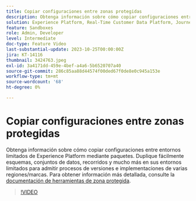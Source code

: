 ```yaml
---
title: Copiar configuraciones entre zonas protegidas
description: Obtenga información sobre cómo copiar configuraciones entre entornos limitados de Experience Platform mediante paquetes. Replicar fácilmente esquemas, conjuntos de datos, recorridos y mucho más en los entornos limitados.
solution: Experience Platform, Real-Time Customer Data Platform, Journey Optimizer
feature: Sandboxes
role: Admin, Developer
level: Intermediate
doc-type: Feature Video
last-substantial-update: 2023-10-25T00:00:00Z
jira: KT-14116
thumbnail: 3424763.jpeg
exl-id: 3a4171dd-459e-4bef-a4a6-5b6520707a40
source-git-commit: 286c85aa88d44574f00ded67f0de8e0c945a153e
workflow-type: tm+mt
source-wordcount: '68'
ht-degree: 0%

---
```


# Copiar configuraciones entre zonas protegidas

Obtenga información sobre cómo copiar configuraciones entre entornos limitados de Experience Platform mediante paquetes. Duplique fácilmente esquemas, conjuntos de datos, recorridos y mucho más en sus entornos limitados para admitir procesos de versiones e implementaciones de varias regiones/marcas. Para obtener información más detallada, consulte la [documentación de herramientas de zona protegida](https://experienceleague.adobe.com/docs/experience-platform/sandbox/ui/sandbox-tooling.html?lang=es).

>[!VIDEO](https://video.tv.adobe.com/v/3446086/?learn=on&enablevpops&captions=spa)
